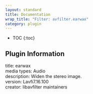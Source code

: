 ```yaml
---
layout: standard
title: Documentation
wrap_title: "Filter: avfilter.earwax"
category: plugin
---
```

* TOC
{:toc}

## Plugin Information

title: earwax  
media types:
Audio  
description: Widen the stereo image.  
version: Lavfi7.16.100  
creator: libavfilter maintainers  
